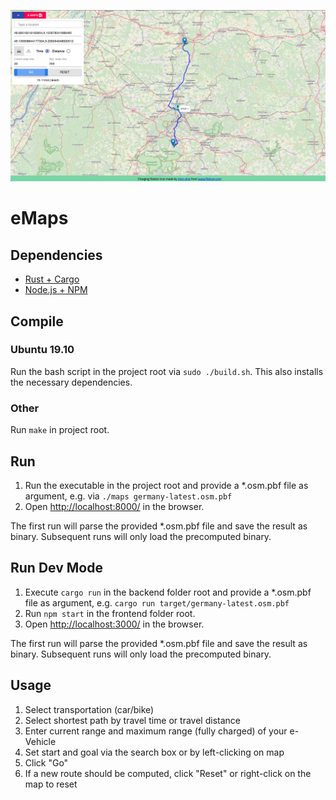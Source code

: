 <p align="center">
    <img src="img/example.png"></img>
</p>

# eMaps

## Dependencies

- [Rust + Cargo](https://rustup.rs/)
- [Node.js + NPM](https://nodejs.org/de/download/package-manager/)

## Compile

### Ubuntu 19.10
Run the bash script in the project root via `sudo ./build.sh`.
This also installs the necessary dependencies.

### Other
Run `make` in project root.

## Run

1. Run the executable in the project root and provide a *.osm.pbf file as argument, e.g. via `./maps germany-latest.osm.pbf`
2. Open [http://localhost:8000/](http://localhost:8000/) in the browser.

The first run will parse the provided *.osm.pbf file and save the result as binary.
Subsequent runs will only load the precomputed binary.

## Run Dev Mode

1. Execute `cargo run` in the backend folder root and provide a *.osm.pbf file as argument, e.g. `cargo run target/germany-latest.osm.pbf`
2. Run `npm start` in the frontend folder root.
3. Open [http://localhost:3000/](http://localhost:3000/) in the browser.

The first run will parse the provided *.osm.pbf file and save the result as binary.
Subsequent runs will only load the precomputed binary.

## Usage

1. Select transportation (car/bike)
2. Select shortest path by travel time or travel distance
3. Enter current range and maximum range (fully charged) of your e-Vehicle 
3. Set start and goal via the search box or by left-clicking on map
4. Click "Go"
5. If a new route should be computed, click "Reset" or right-click on the map to reset
